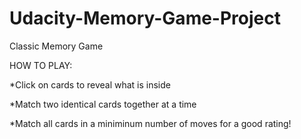 # Udacity-Memory-Game-Project

Classic Memory Game

HOW TO PLAY:

*Click on cards to reveal what is inside

*Match two identical cards together at a time

*Match all cards in a miniminum number of moves for a good rating!
